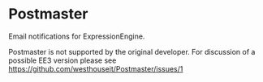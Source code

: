 # Postmaster
Email notifications for ExpressionEngine.

Postmaster is not supported by the original developer. For discussion of a possible EE3 version please see https://github.com/westhouseit/Postmaster/issues/1
